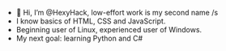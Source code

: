 - 👋 Hi, I’m @HexyHack, low-effort work is my second name /s
- I know basics of HTML, CSS and JavaScript.
- Beginning user of Linux, experienced user of Windows.
- My next goal: learning Python and C#

<!---
HexyHack/HexyHack is a ✨ special ✨ repository because its `README.md` (this file) appears on your GitHub profile.
You can click the Preview link to take a look at your changes.
--->
